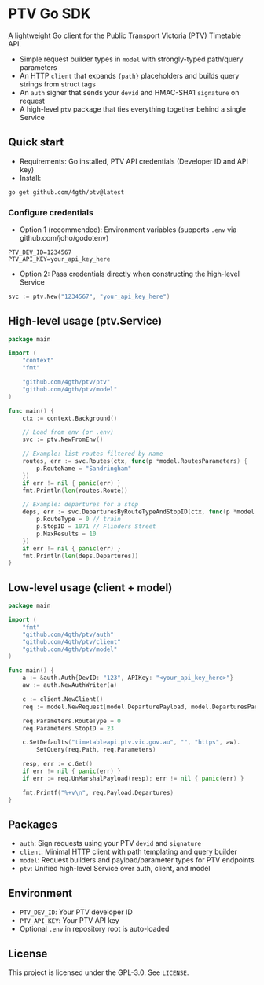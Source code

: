 # PTV Go SDK

A lightweight Go client for the Public Transport Victoria (PTV) Timetable API.

- Simple request builder types in `model` with strongly-typed path/query parameters
- An HTTP `client` that expands `{path}` placeholders and builds query strings from struct tags
- An `auth` signer that sends your `devid` and HMAC-SHA1 `signature` on request
- A high-level `ptv` package that ties everything together behind a single Service

## Quick start

- Requirements: Go installed, PTV API credentials (Developer ID and API key)
- Install:

```bash
go get github.com/4gth/ptv@latest
```

### Configure credentials

- Option 1 (recommended): Environment variables (supports `.env` via github.com/joho/godotenv)

```env
PTV_DEV_ID=1234567
PTV_API_KEY=your_api_key_here
```

- Option 2: Pass credentials directly when constructing the high-level Service

```go
svc := ptv.New("1234567", "your_api_key_here")
```

## High-level usage (ptv.Service)

```go
package main

import (
    "context"
    "fmt"

    "github.com/4gth/ptv/ptv"
    "github.com/4gth/ptv/model"
)

func main() {
    ctx := context.Background()

    // Load from env (or .env)
    svc := ptv.NewFromEnv()

    // Example: list routes filtered by name
    routes, err := svc.Routes(ctx, func(p *model.RoutesParameters) {
        p.RouteName = "Sandringham"
    })
    if err != nil { panic(err) }
    fmt.Println(len(routes.Route))

    // Example: departures for a stop
    deps, err := svc.DeparturesByRouteTypeAndStopID(ctx, func(p *model.DeparturesParameters) {
        p.RouteType = 0 // train
        p.StopID = 1071 // Flinders Street
        p.MaxResults = 10
    })
    if err != nil { panic(err) }
    fmt.Println(len(deps.Departures))
}
```

## Low-level usage (client + model)

```go
package main

import (
    "fmt"
    "github.com/4gth/ptv/auth"
    "github.com/4gth/ptv/client"
    "github.com/4gth/ptv/model"
)

func main() {
    a := &auth.Auth{DevID: "123", APIKey: "<your_api_key_here>"}
    aw := auth.NewAuthWriter(a)

    c := client.NewClient()
    req := model.NewRequest[model.DeparturePayload, model.DeparturesParameters](model.DeparturesByRouteTypeAndStopIDRequest{})

    req.Parameters.RouteType = 0
    req.Parameters.StopID = 23

    c.SetDefaults("timetableapi.ptv.vic.gov.au", "", "https", aw).
        SetQuery(req.Path, req.Parameters)

    resp, err := c.Get()
    if err != nil { panic(err) }
    if err := req.UnMarshalPayload(resp); err != nil { panic(err) }

    fmt.Printf("%+v\n", req.Payload.Departures)
}
```

## Packages

- `auth`: Sign requests using your PTV `devid` and `signature`
- `client`: Minimal HTTP client with path templating and query builder
- `model`: Request builders and payload/parameter types for PTV endpoints
- `ptv`: Unified high-level Service over auth, client, and model

## Environment

- `PTV_DEV_ID`: Your PTV developer ID
- `PTV_API_KEY`: Your PTV API key
- Optional `.env` in repository root is auto-loaded

## License

This project is licensed under the GPL-3.0. See `LICENSE`.
